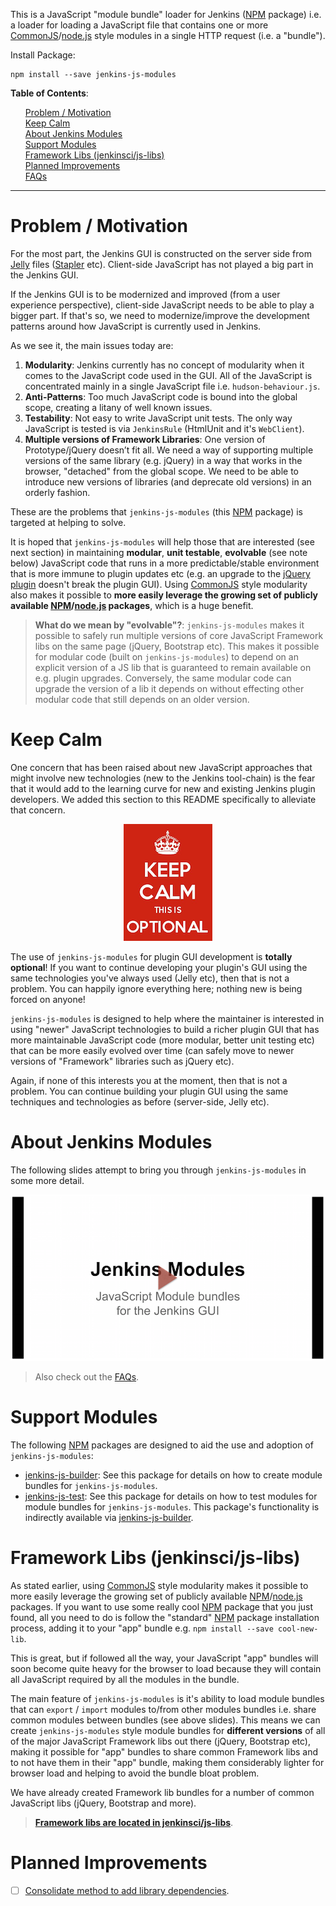 This is a JavaScript "module bundle" loader for Jenkins ([NPM] package) i.e. a loader for loading a JavaScript file that contains one or more
[CommonJS]/[node.js] style modules in a single HTTP request (i.e. a "bundle").

 
Install Package:

```
npm install --save jenkins-js-modules
```
__Table of Contents__:
<p>
<ul>
    <a href="#problem--motivation">Problem / Motivation</a><br/>
    <a href="#keep-calm">Keep Calm</a><br/>
    <a href="#about-jenkins-modules">About Jenkins Modules</a><br/>
    <a href="#support-modules">Support Modules</a><br/>
    <a href="#framework-libs-jenkinscijs-libs">Framework Libs (jenkinsci/js-libs)</a><br/>
    <a href="#planned-improvements">Planned Improvements</a><br/>
    <a href="FAQs.md">FAQs</a><br/>
</ul>    
</p>

<hr/>
 
# Problem / Motivation
For the most part, the Jenkins GUI is constructed on the server side from [Jelly] files ([Stapler] etc). Client-side
JavaScript has not played a big part in the Jenkins GUI.

If the Jenkins GUI is to be modernized and improved (from a user experience perspective), client-side JavaScript
needs to be able to play a bigger part. If that's so, we need to modernize/improve the development patterns around how
JavaScript is currently used in Jenkins.

As we see it, the main issues today are:

1. __Modularity__: Jenkins currently has no concept of modularity when it comes to the JavaScript code used in the GUI. All of the JavaScript is concentrated mainly in a single JavaScript file i.e. `hudson-behaviour.js`.
1. __Anti-Patterns__: Too much JavaScript code is bound into the global scope, creating a litany of well known issues.
1. __Testability__: Not easy to write JavaScript unit tests. The only way JavaScript is tested is via `JenkinsRule` (HtmlUnit and it's `WebClient`).
1. __Multiple versions of Framework Libraries__: One version of Prototype/jQuery doesn’t fit all. We need a way of supporting multiple versions of the same library (e.g. jQuery) in a way that works in the browser, "detached" from the global scope. We need to be able to introduce new versions of libraries (and deprecate old versions) in an orderly fashion.
 
These are the problems that `jenkins-js-modules` (this [NPM] package) is targeted at helping to solve.

It is hoped that `jenkins-js-modules` will help those that are interested (see next section) in maintaining __modular__,
__unit testable__, __evolvable__ (see note below) JavaScript code that runs in a more predictable/stable environment that
is more immune to plugin updates etc (e.g. an upgrade to the 
[jQuery plugin](https://wiki.jenkins-ci.org/display/JENKINS/jQuery+Plugin) doesn't break the plugin GUI).
Using [CommonJS] style modularity also makes it possible to __more easily leverage the growing set of publicly available
[NPM]/[node.js] packages__, which is a huge benefit.

> __What do we mean by "evolvable"?__: `jenkins-js-modules` makes it possible to safely run multiple versions of core JavaScript Framework libs on the same page (jQuery, Bootstrap etc). This makes it possible for modular code (built on `jenkins-js-modules`) to depend on an explicit version of a JS lib that is guaranteed to remain available on e.g. plugin upgrades. Conversely, the same modular code can upgrade the version of a lib it depends on without effecting other modular code that still depends on an older version.

# Keep Calm
One concern that has been raised about new JavaScript approaches that might involve new technologies (new to the 
Jenkins tool-chain) is the fear that it would add to the learning curve for new and existing Jenkins plugin
developers. We added this section to this README specifically to alleviate that concern.

<p align="center">
    <img src="img/keep_calm.png" alt="KEEP CALM - THIS IS OPTIONAL">
</p>

The use of `jenkins-js-modules` for plugin GUI development is __totally optional__! If you want to continue developing
your plugin's GUI using the same technologies you've always used (Jelly etc), then that is not a problem. You can
happily ignore everything here; nothing new is being forced on anyone!

`jenkins-js-modules` is designed to help where the maintainer is interested in using "newer" JavaScript technologies
to build a richer plugin GUI that has more maintainable JavaScript code (more modular, better unit testing etc) that
can be more easily evolved over time (can safely move to newer versions of "Framework" libraries such as jQuery etc).
 
Again, if none of this interests you at the moment, then that is not a problem. You can continue building your plugin
GUI using the same techniques and technologies as before (server-side, Jelly etc).
  
# About Jenkins Modules

The following slides attempt to bring you through `jenkins-js-modules` in some more detail.
  
<p align="center">
    <a href="https://docs.google.com/presentation/d/1M8sf5zuPgf7osR2Q7wfbkgVs7Es93rYAJTbtwiGfI7E/pub?start=false&loop=false&delayms=10000" target="_blank">
        <img src="img/about.png" alt="About Jenkins Modules">
    </a>
</p>

> Also check out the <a href="FAQs.md">FAQs</a>.

# Support Modules

The following [NPM] packages are designed to aid the use and adoption of `jenkins-js-modules`:

* [jenkins-js-builder]: See this package for details on how to create module bundles for `jenkins-js-modules`.
* [jenkins-js-test]: See this package for details on how to test modules for module bundles for `jenkins-js-modules`. This package's functionality is indirectly available via [jenkins-js-builder].

# Framework Libs (jenkinsci/js-libs)
As stated earlier, using [CommonJS] style modularity makes it possible to more easily leverage the growing set of publicly available
[NPM]/[node.js] packages. If you want to use some really cool [NPM] package that you just found, all you need to do is follow the
"standard" [NPM] package installation process, adding it to your "app" bundle e.g. `npm install --save cool-new-lib`.

This is great, but if followed all the way, your JavaScript "app" bundles will soon become quite heavy for the browser to
load because they will contain all JavaScript required by all the modules in the bundle.

The main feature of `jenkins-js-modules` is it's ability to load module bundles that can `export` / `import` modules to/from
other modules bundles i.e. share common modules between bundles (see above slides). This means we can create `jenkins-js-modules` style 
module bundles for __different versions__ of all of the major JavaScript Framework libs out there (jQuery, Bootstrap etc), making it possible for 
"app" bundles to share common Framework libs and to not have them in their "app" bundle, making them considerably lighter for
browser load and helping to avoid the bundle bloat problem.

We have already created Framework lib bundles for a number of common JavaScript libs (jQuery, Bootstrap and more).

> __[Framework libs are located in jenkinsci/js-libs](https://github.com/jenkinsci/js-libs)__.

# Planned Improvements

- [ ] [Consolidate method to add library dependencies](https://github.com/tfennelly/jenkins-js-modules/issues/1).

[NPM]: https://www.npmjs.com/
[CommonJS]: http://www.commonjs.org/
[node.js]: https://nodejs.org/en/
[Jelly]: https://wiki.jenkins-ci.org/display/JENKINS/Basic+guide+to+Jelly+usage+in+Jenkins
[Stapler]: http://stapler.kohsuke.org/
[jquery-detached]: https://github.com/tfennelly/jquery-detached
[jqueryui-detached]: https://github.com/tfennelly/jqueryui-detached
[jenkins-js-builder]: https://github.com/tfennelly/jenkins-js-builder
[jenkins-js-test]: https://github.com/tfennelly/jenkins-js-test